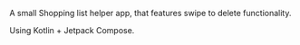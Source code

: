 A small Shopping list helper app, that features swipe to delete functionality. 

Using Kotlin + Jetpack Compose.
